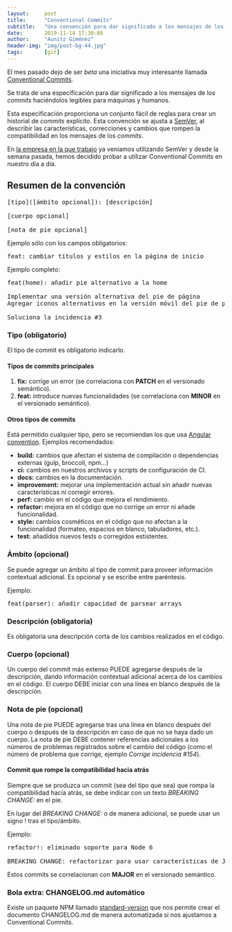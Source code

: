 ```yaml
---
layout:     post
title:      "Conventional Commits"
subtitle:   "Una convención para dar significado a los mensajes de los commits"
date:       2019-11-14 17:30:00
author:     "Aunitz Giménez"
header-img: "img/post-bg-44.jpg"
tags:       [git]
---
```


<p>El mes pasado dejo de ser <em>beta</em> una iniciativa muy interesante llamada <a href="https://www.conventionalcommits.org/" target="_blank">Conventional Commits</a>.</p>

<p>Se trata de una especificación para dar significado a los mensajes de los <em>commits</em> haciéndolos legibles para máquinas y humanos.</p>

<p>Esta especificación proporciona un conjunto fácil de reglas para crear un historial de <em>commits</em> explícito. Esta convención se ajusta a <a href="http://semver.org/" target="_blank">SemVer</a>, al describir las características, correcciones y cambios que rompen la compatibilidad en los mensajes de los <em>commits</em>.</p>

<p>En <a href="https://www.adimedia.net/" target="_blank">la empresa en la que trabajo</a> ya veníamos utilizando SemVer y desde la semana pasada, hemos decidido probar a utilizar Conventional Commits en nuestro día a día.</p>

<h2>Resumen de la convención</h2>

<pre>[tipo]([ámbito opcional]): [descripción]

[cuerpo opcional]

[nota de pie opcional]
</pre>

<p>Ejemplo sólo con los campos obligatorios:</p>

<pre>feat: cambiar títulos y estilos en la página de inicio</pre>

<p>Ejemplo completo:</p>

<pre>feat(home): añadir pie alternativo a la home

Implementar una versión alternativa del pie de página
Agregar iconos alternativos en la versión móvil del pie de página

Soluciona la incidencia #3
</pre>

<h3>Tipo (obligatorio)</h3>

<p>El tipo de commit es obligatorio indicarlo.</p>

<h4>Tipos de commits principales</h4>
<p>
    <ol>
        <li><strong>fix:</strong> corrige un error (se correlaciona con <strong>PATCH</strong> en el versionado semántico).</li>
        <li><strong>feat:</strong> introduce nuevas funcionalidades (se correlaciona con <strong>MINOR</strong> en el versionado semántico).</li>
    </ol>
</p>

<h4>Otros tipos de commits</h4>

<p>Está permitido cualquier tipo, pero se recomiendan los que usa <a href="https://github.com/angular/angular/blob/22b96b9/CONTRIBUTING.md#-commit-message-guidelines" target="_blank">Angular convention</a>. Ejemplos recomendados:
    <ul>
        <li><strong>build:</strong> cambios que afectan el sistema de compilación o dependencias externas (gulp, broccoli, npm...)</li>
        <li><strong>ci:</strong> cambios en nuestros archivos y scripts de configuración de CI.</li>
        <li><strong>docs:</strong> cambios en la documentación.</li>
        <li><strong>improvement:</strong> mejorar una implementación actual sin añadir nuevas características ni corregir errores.</li>
        <li><strong>perf:</strong> cambio en el código que mejora el rendimiento.</li>
        <li><strong>refactor:</strong> mejora en el código que no corrige un error ni añade funcionalidad.</li>
        <li><strong>style:</strong> cambios cosméticos en el código que no afectan a la funcionalidad (formateo, espacios en blanco, tabuladores, etc.).</li>
        <li><strong>test:</strong> añadidos nuevos tests o corregidos estistentes.</li>
    </ul>
<p>

<h3>Ámbito (opcional)</h3>

<p>Se puede agregar un ámbito al tipo de commit para proveer información contextual adicional. Es opcional y se escribe entre paréntesis.</p>

<p>Ejemplo:</p>

<pre>feat(parser): añadir capacidad de parsear arrays</pre>

<h3>Descripción (obligatoria)</h3>

<p>Es obligatoria una descripción corta de los cambios realizados en el código.</p>

<h3>Cuerpo (opcional)</h3>

<p>Un cuerpo del commit más extenso PUEDE agregarse después de la descripción, dando información contextual adicional acerca de los cambios en el código. El cuerpo DEBE iniciar con una línea en blanco después de la descripción.</p>

<h3>Nota de pie (opcional)</h3>

<p>Una nota de pie PUEDE agregarse tras una línea en blanco después del cuerpo o después de la descripción en caso de que no se haya dado un cuerpo. La nota de pie DEBE contener referencias adicionales a los números de problemas registrados sobre el cambio del código (como el número de problema que corrige, ejemplo <i>Corrige incidencia #154</i>).</p>

<h4>Commit que rompe la compatibilidad hacia atrás</h4>

<p>Siempre que se produzca un commit (sea del tipo que sea) que rompa la compatibilidad hacia atrás, se debe indicar con un texto <em>BREAKING CHANGE:</em> en el pie.</p>

<p>En lugar del <em>BREAKING CHANGE:</em> o de manera adicional, se puede usar un signo ! tras el tipo/ámbito.</p>

<p>Ejemplo:</p>

<pre>refactor!: eliminado soporte para Node 6

BREAKING CHANGE: refactorizar para usar características de JavaScript no disponibles en Node 6
</pre>

<p>Estos commits se correlacionan con <strong>MAJOR</strong> en el versionado semántico.</p>

<h3>Bola extra: CHANGELOG.md automático</h3>

<p>Existe un paquete NPM llamado <a href="https://github.com/conventional-changelog/standard-version" target="_blank">standard-version</a> que nos permite crear el documento CHANGELOG.md de manera automatizada si nos ajustamos a Conventional Commits.</p>